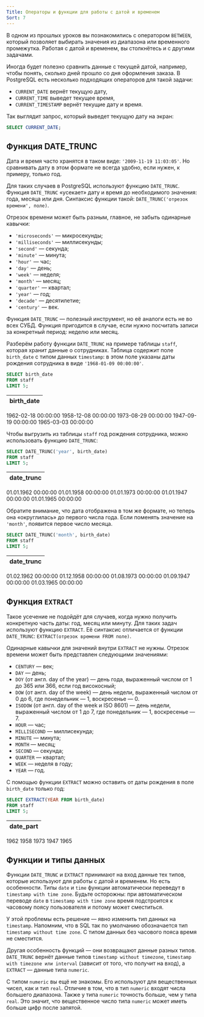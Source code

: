 ```yaml
---
Title: Операторы и функции для работы с датой и временем
Sort: 7
---
```


В одном из прошлых уроков вы познакомились с оператором `BETWEEN`, который позволяет выбирать значения из диапазона или временного промежутка. Работая с датой и временем, вы столкнётесь и с другими задачами. 

Иногда будет полезно сравнить данные с текущей датой, например, чтобы понять, сколько дней прошло со дня оформления заказа. В PostgreSQL есть несколько подходящих операторов для такой задачи:
- `CURRENT_DATE` вернёт текущую дату,
- `CURRENT_TIME` выведет текущее время,
- `CURRENT_TIMESTAMP` вернёт текущие дату и время.

Так выглядит запрос, который выведет текущую дату на экран: 

```SQL
SELECT CURRENT_DATE; 
```

## Функция DATE_TRUNC

Дата и время часто хранятся в таком виде: `'2009-11-19 11:03:05'`. Но сравнивать дату в этом формате не всегда удобно, если нужен, к примеру, только год. 

Для таких случаев в PostgreSQL используют функцию `DATE_TRUNC`. Функция `DATE_TRUNC` «усекает» дату и время до необходимого значения: года, месяца или дня. Синтаксис функции такой: `DATE_TRUNC('отрезок времени', поле)`.

Отрезок времени может быть разным, главное, не забыть одинарные кавычки:
- `'microseconds'` — микросекунды;
- `'milliseconds'` — миллисекунды;
- `'second'` — секунда;
- `'minute'` — минута;
- `'hour'` — час;
- `'day'` — день;
- `'week'` — неделя;
- `'month'` — месяц;
- `'quarter'` — квартал;
- `'year'` — год;
- `'decade'` — десятилетие;
- `'century'` — век.

Функция `DATE_TRUNC` — полезный инструмент, но её аналоги есть не во всех СУБД. Функция пригодится в случае, если нужно посчитать записи за конкретный период: неделю или месяц.

Разберём работу функции `DATE_TRUNC` на примере таблицы `staff`, которая хранит данные о сотрудниках. Таблица содержит поле `birth_date` с типом данных `timestamp`: в этом поле указаны даты рождения сотрудника в виде `'1968-01-09 00:00:00'`.

```SQL
SELECT birth_date
FROM staff
LIMIT 5; 
```

birth_date|
-|
1962-02-18 00:00:00
1958-12-08 00:00:00
1973-08-29 00:00:00
1947-09-19 00:00:00
1965-03-03 00:00:00

Чтобы выгрузить из таблицы `staff` год рождения сотрудника, можно использовать функцию `DATE_TRUNC`:

```SQL
SELECT DATE_TRUNC('year', birth_date)
FROM staff
LIMIT 5; 
```

date_trunc|
--|
01.01.1962 00:00:00
01.01.1958 00:00:00
01.01.1973 00:00:00
01.01.1947 00:00:00
01.01.1965 00:00:00

Обратите внимание, что дата отображена в том же формате, но теперь она «округлилась» до первого числа года. Если поменять значение на `'month'`, появится первое число месяца.

```SQL
SELECT DATE_TRUNC('month', birth_date)
FROM staff
LIMIT 5; 
```

date_trunc|
--|
01.02.1962 00:00:00
01.12.1958 00:00:00
01.08.1973 00:00:00
01.09.1947 00:00:00
01.03.1965 00:00:00

## Функция `EXTRACT`

Такое усечение не подойдёт для случаев, когда нужно получить конкретную часть даты: год, месяц или минуту. Для таких задач используют функцию `EXTRACT`. Её синтаксис отличается от функции `DATE_TRUNC`: `EXTRACT(отрезок времени FROM поле)`. 

Одинарные кавычки для значений внутри `EXTRACT` не нужны. Отрезок времени может быть представлен следующими значениями:
- `CENTURY` — век;
- `DAY` — день;
- `DOY` (от англ. day of the year) — день года, выраженный числом от 1 до 365 или 366, если год високосный;
- `DOW` (от англ. day of the week) — день недели, выраженный числом от 0 до 6, где понедельник — 1, воскресенье — 0.
- `ISODOW` (от англ. day of the week и ISO 8601) — день недели, выраженный числом от 1 до 7, где понедельник — 1, воскресенье — 7.
- `HOUR` — час;
- `MILLISECOND` — миллисекунда;
- `MINUTE` — минута;
- `MONTH` — месяц;
- `SECOND` — секунда;
- `QUARTER` — квартал;
- `WEEK` — неделя в году;
- `YEAR` — год.

С помощью функции `EXTRACT` можно оставить от даты рождения в поле `birth_date` только год:

```SQL
SELECT EXTRACT(YEAR FROM birth_date)
FROM staff
LIMIT 5; 
```

date_part|
--|
1962
1958
1973
1947
1965

## Функции и типы данных

Функции `DATE_TRUNC` и `EXTRACT` принимают на вход данные тех типов, которые используют для работы с датой и временем. Но есть особенности. Типы `date` и `time` функции автоматически переведут в `timestamp with time zone`. Будьте осторожны: при автоматическом переводе `date` в `timestamp with time zone` время подстроится к часовому поясу пользователя и потому может сместиться.

У этой проблемы есть решение — явно изменить тип данных на `timestamp`. Напомним, что в SQL так по умолчанию обозначается тип `timestamp without time zone`. С типом данных без часового пояса время не сместится. 

Другая особенность функций — они возвращают данные разных типов. `DATE_TRUNC` вернёт данные типов `timestamp without timezone`, `timestamp with timezone или interval` (зависит от того, что получит на вход), а `EXTRACT` — данные типа `numeric`. 

С типом `numeric` вы ещё не знакомы. Его используют для вещественных чисел, как и тип `real`. Отличие в том, что в тип `numeric` входят числа большего диапазона. Также у типа `numeric` точность больше, чем у типа `real`. Это значит, что вещественное число типа `numeric` может иметь больше цифр после запятой.

